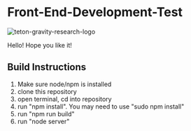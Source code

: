 # Front-End-Development-Test
![teton-gravity-research-logo](https://user-images.githubusercontent.com/25068260/46886003-cc7ac380-ce16-11e8-9078-923672736395.png)

Hello! Hope you like it!

## Build Instructions
1. Make sure node/npm is installed
2. clone this repository
3. open terminal, cd into repository
4. run "npm install". You may need to use "sudo npm install"
5. run "npm run build"
6. run "node server"
